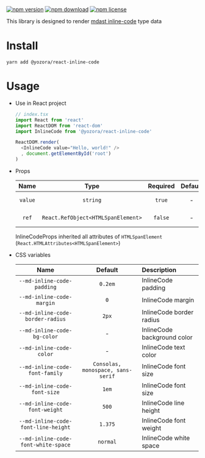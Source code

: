 [![npm version](https://img.shields.io/npm/v/@yozora/react-inline-code.svg)](https://www.npmjs.com/package/@yozora/react-inline-code)
[![npm download](https://img.shields.io/npm/dm/@yozora/react-inline-code.svg)](https://www.npmjs.com/package/@yozora/react-inline-code)
[![npm license](https://img.shields.io/npm/l/@yozora/react-inline-code.svg)](https://www.npmjs.com/package/@yozora/react-inline-code)


This library is designed to render [mdast inline-code][] type data


# Install

  ```shell
  yarn add @yozora/react-inline-code
  ```

# Usage
  * Use in React project

    ```typescript
    // index.tsx
    import React from 'react'
    import ReactDOM from 'react-dom'
    import InlineCode from '@yozora/react-inline-code'

    ReactDOM.render(
      <InlineCode value="Hello, world!" />
      , document.getElementById('root')
    )
    ```

  * Props

     Name     | Type                                | Required  | Default | Description
    :--------:|:-----------------------------------:|:---------:|:-------:|:-------------
     `value`  | `string`                            | `true`    | -       | InlineCode content
     `ref`    | `React.RefObject<HTMLSpanElement>`  | `false`   | -       | Forwarded ref callback

    InlineCodeProps inherited all attributes of `HTMLSpanElement` (`React.HTMLAttributes<HTMLSpanElement>`)

  * CSS variables

     Name                                 | Default                           |  Description
    :------------------------------------:|:---------------------------------:|:-----------------------
      `--md-inline-code-padding`          | `0.2em`                           | InlineCode padding
      `--md-inline-code-margin`           | `0`                               | InlineCode margin
      `--md-inline-code-border-radius`    | `2px`                             | InlineCode border radius
      `--md-inline-code-bg-color`         | -                                 | InlineCode background color
      `--md-inline-code-color`            | -                                 | InlineCode text color
     `--md-inline-code-font-family`       | `Consolas, monospace, sans-serif` | InlineCode font size
     `--md-inline-code-font-size`         | `1em`                             | InlineCode font size
     `--md-inline-code-font-weight`       | `500`                             | InlineCode line height
     `--md-inline-code-font-line-height`  | `1.375`                           | InlineCode font weight
     `--md-inline-code-font-white-space`  | `normal`                          | InlineCode white space

[mdast inline-code]: https://github.com/syntax-tree/mdast#inlinecode
